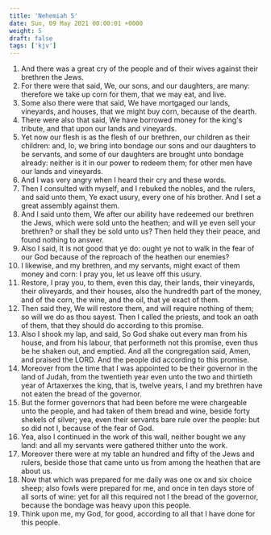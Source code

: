 ```yaml
---
title: 'Nehemiah 5'
date: Sun, 09 May 2021 00:00:01 +0000
weight: 5
draft: false
tags: ['kjv'] 
---
```


1. And there was a great cry of the people and of their wives against their brethren the Jews.
2. For there were that said, We, our sons, and our daughters, are many: therefore we take up corn for them, that we may eat, and live.
3. Some also there were that said, We have mortgaged our lands, vineyards, and houses, that we might buy corn, because of the dearth.
4. There were also that said, We have borrowed money for the king's tribute, and that upon our lands and vineyards.
5. Yet now our flesh is as the flesh of our brethren, our children as their children: and, lo, we bring into bondage our sons and our daughters to be servants, and some of our daughters are brought unto bondage already: neither is it in our power to redeem them; for other men have our lands and vineyards.
6. And I was very angry when I heard their cry and these words.
7. Then I consulted with myself, and I rebuked the nobles, and the rulers, and said unto them, Ye exact usury, every one of his brother. And I set a great assembly against them.
8. And I said unto them, We after our ability have redeemed our brethren the Jews, which were sold unto the heathen; and will ye even sell your brethren? or shall they be sold unto us? Then held they their peace, and found nothing to answer.
9. Also I said, It is not good that ye do: ought ye not to walk in the fear of our God because of the reproach of the heathen our enemies?
10. I likewise, and my brethren, and my servants, might exact of them money and corn: I pray you, let us leave off this usury.
11. Restore, I pray you, to them, even this day, their lands, their vineyards, their oliveyards, and their houses, also the hundredth part of the money, and of the corn, the wine, and the oil, that ye exact of them.
12. Then said they, We will restore them, and will require nothing of them; so will we do as thou sayest. Then I called the priests, and took an oath of them, that they should do according to this promise.
13. Also I shook my lap, and said, So God shake out every man from his house, and from his labour, that performeth not this promise, even thus be he shaken out, and emptied. And all the congregation said, Amen, and praised the LORD. And the people did according to this promise.
14. Moreover from the time that I was appointed to be their governor in the land of Judah, from the twentieth year even unto the two and thirtieth year of Artaxerxes the king, that is, twelve years, I and my brethren have not eaten the bread of the governor.
15. But the former governors that had been before me were chargeable unto the people, and had taken of them bread and wine, beside forty shekels of silver; yea, even their servants bare rule over the people: but so did not I, because of the fear of God.
16. Yea, also I continued in the work of this wall, neither bought we any land: and all my servants were gathered thither unto the work.
17. Moreover there were at my table an hundred and fifty of the Jews and rulers, beside those that came unto us from among the heathen that are about us.
18. Now that which was prepared for me daily was one ox and six choice sheep; also fowls were prepared for me, and once in ten days store of all sorts of wine: yet for all this required not I the bread of the governor, because the bondage was heavy upon this people.
19. Think upon me, my God, for good, according to all that I have done for this people.
